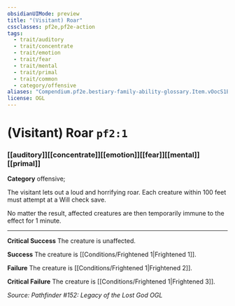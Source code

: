 ```yaml
---
obsidianUIMode: preview
title: "(Visitant) Roar"
cssclasses: pf2e,pf2e-action
tags:
  - trait/auditory
  - trait/concentrate
  - trait/emotion
  - trait/fear
  - trait/mental
  - trait/primal
  - trait/common
  - category/offensive
aliases: "Compendium.pf2e.bestiary-family-ability-glossary.Item.vOocS1EiRCXPtbgB"
license: OGL
---
```

# (Visitant) Roar `pf2:1`

### [[auditory]][[concentrate]][[emotion]][[fear]][[mental]][[primal]]

**Category** offensive; 




The visitant lets out a loud and horrifying roar. Each creature within 100 feet must attempt at a Will check save.

No matter the result, affected creatures are then temporarily immune to the effect for 1 minute.

* * *

**Critical Success** The creature is unaffected.

**Success** The creature is [[Conditions/Frightened 1|Frightened 1]].

**Failure** The creature is [[Conditions/Frightened 1|Frightened 2]].

**Critical Failure** The creature is [[Conditions/Frightened 1|Frightened 3]].

*Source: Pathfinder #152: Legacy of the Lost God*
*OGL*